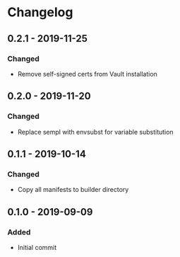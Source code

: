 # Changelog

## 0.2.1 - 2019-11-25
### Changed
- Remove self-signed certs from Vault installation

## 0.2.0 - 2019-11-20
### Changed
- Replace sempl with envsubst for variable substitution

## 0.1.1 - 2019-10-14
### Changed
- Copy all manifests to builder directory 

## 0.1.0 - 2019-09-09
### Added
- Initial commit
